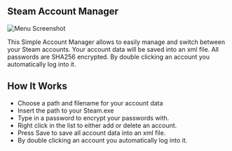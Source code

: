 ## Steam Account Manager

![Menu Screenshot](https://github.com/VisualCH/SimpleAccManager/blob/master/Images/Menu.png)

This Simple Account Manager allows to easily manage and switch between your Steam accounts.
Your account data will be saved into an xml file. All passwords are SHA256 encrypted.
By double clicking an account you automatically log into it.

## How It Works

* Choose a path and filename for your account data
* Insert the path to your Steam.exe
* Type in a password to encrypt your passwords with.
* Right click in the list to either add or delete an account.
* Press Save to save all account data into an xml file.
* By double clicking an account you automatically log into it.
